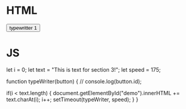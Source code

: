 # HTML

<button onClick='typeWriter()' id='1'>typewritter 1</button>

<p id="demo"></p>

# JS

let i = 0;
let text = "This is text for section 3!";
let speed = 175;

function typeWriter(button) {
  // console.log(button.id);
  
   if(i < text.length) {
       document.getElementById("demo").innerHTML += text.charAt(i);
       i++;
       setTimeout(typeWriter, speed);
   }
}
